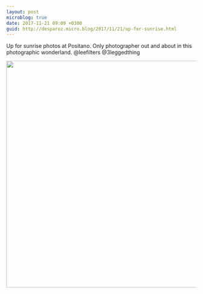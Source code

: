 ```yaml
---
layout: post
microblog: true
date: 2017-11-21 09:09 +0300
guid: http://desparoz.micro.blog/2017/11/21/up-for-sunrise.html
---
```

Up for sunrise photos at Positano. Only photographer out and about in this photographic wonderland. @leefilters @3leggedthing

<img src="http://desparoz.me/uploads/2017/3fc2f29c7a.jpg" width="600" height="600" />

